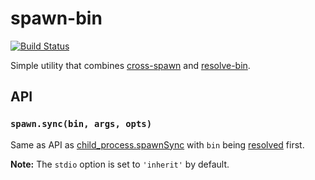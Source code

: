 # spawn-bin

[![Build Status](https://travis-ci.org/fgnass/spawn-bin.svg?branch=master)](https://travis-ci.org/fgnass/spawn-bin)


Simple utility that combines [cross-spawn](https://www.npmjs.com/package/cross-spawn) and [resolve-bin](https://www.npmjs.com/package/resolve-bin).

## API

### `spawn.sync(bin, args, opts)`

Same as API as [child_process.spawnSync](https://nodejs.org/api/child_process.html#child_process_child_process_spawnsync_command_args_options) with `bin` being [resolved](https://www.npmjs.com/package/resolve-bin) first.

__Note:__ The `stdio` option is set to `'inherit'` by default.